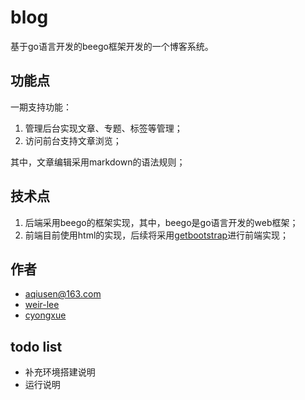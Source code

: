 # blog

基于go语言开发的beego框架开发的一个博客系统。

## 功能点

一期支持功能：
    
1. 管理后台实现文章、专题、标签等管理；
2. 访问前台支持文章浏览；
    
其中，文章编辑采用markdown的语法规则；
    
## 技术点

1. 后端采用beego的框架实现，其中，beego是go语言开发的web框架；
2. 前端目前使用html的实现，后续将采用[getbootstrap](https://getbootstrap.com)进行前端实现；

## 作者

- [aqiusen@163.com](https://github.com/aqiusen)
- [weir-lee](https://github.com/weir-lee)
- [cyongxue](https://github.com/cyongxue)



## todo list

- 补充环境搭建说明
- 运行说明

